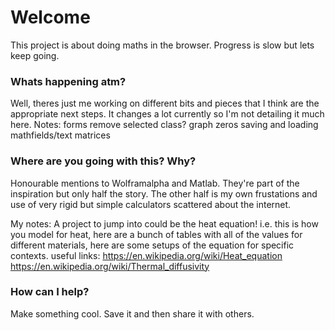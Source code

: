 # Welcome
This project is about doing maths in the browser. Progress is slow but lets keep going.

### Whats happening atm?
Well, theres just me working on different bits and pieces that I think are the appropriate next steps.
It changes a lot currently so I'm not detailing it much here.
Notes:
forms
remove selected class?
graph zeros
saving and loading
mathfields/text
matrices

### Where are you going with this? Why?
Honourable mentions to Wolframalpha and Matlab. They're part of the inspiration but only half the story. The other half is my own frustations and use of very rigid but simple calculators scattered about the internet.

My notes:
A project to jump into could be the heat equation! i.e. this is how you model for heat, here are a bunch of tables with all of the values for different materials, here are some setups of the equation for specific contexts.
useful links:
https://en.wikipedia.org/wiki/Heat_equation
https://en.wikipedia.org/wiki/Thermal_diffusivity

### How can I help?
Make something cool. Save it and then share it with others.
